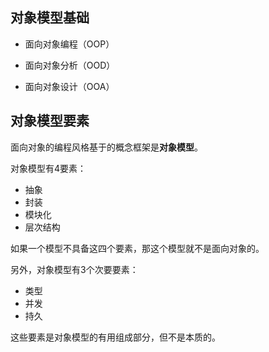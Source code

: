 ## 对象模型基础

* 面向对象编程（OOP）

* 面向对象分析（OOD）

* 面向对象设计（OOA）





## 对象模型要素

面向对象的编程风格基于的概念框架是**对象模型**。

对象模型有4要素：

* 抽象
* 封装
* 模块化
* 层次结构

如果一个模型不具备这四个要素，那这个模型就不是面向对象的。

另外，对象模型有3个次要要素：

* 类型
* 并发
* 持久

这些要素是对象模型的有用组成部分，但不是本质的。



